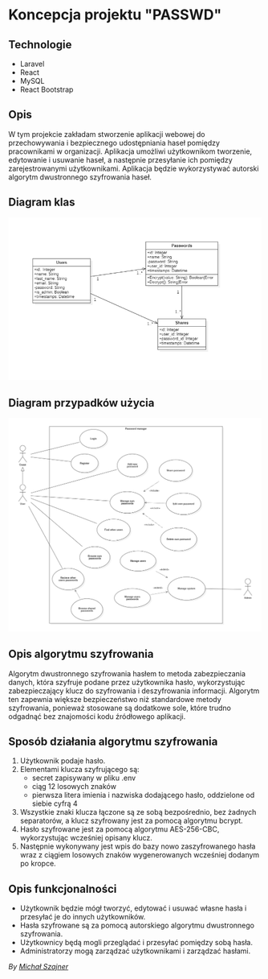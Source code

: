 # Koncepcja projektu "PASSWD"

## Technologie
- Laravel
- React
- MySQL
- React Bootstrap

## Opis
W tym projekcie zakładam stworzenie aplikacji webowej do przechowywania i
bezpiecznego udostępniania haseł pomiędzy pracownikami w organizacji.
Aplikacja umożliwi użytkownikom tworzenie, edytowanie i usuwanie haseł,
a następnie przesyłanie ich pomiędzy zarejestrowanymi użytkownikami.
Aplikacja będzie wykorzystywać autorski algorytm dwustronnego szyfrowania haseł.

## Diagram klas
![Diagram architektury](diagrams/classes.png)

## Diagram przypadków użycia
![Diagram przepływu danych](diagrams/use-cases.png)

## Opis algorytmu szyfrowania
Algorytm dwustronnego szyfrowania hasłem to metoda zabezpieczania danych,
która szyfruje podane przez użytkownika hasło, wykorzystując zabezpieczający klucz do szyfrowania i deszyfrowania informacji.
Algorytm ten zapewnia większe bezpieczeństwo niż standardowe metody szyfrowania,
ponieważ stosowane są dodatkowe sole, które trudno odgadnąć bez znajomości kodu źródłowego aplikacji.

## Sposób działania algorytmu szyfrowania
1. Użytkownik podaje hasło.
2. Elementami klucza szyfrującego są:
    - secret zapisywany w pliku .env
    - ciąg 12 losowych znaków
    - pierwsza litera imienia i nazwiska dodającego hasło, oddzielone od siebie cyfrą 4
3. Wszystkie znaki klucza łączone są ze sobą bezpośrednio, bez żadnych separatorów,
   a klucz szyfrowany jest za pomocą algorytmu bcrypt.
4. Hasło szyfrowane jest za pomocą algorytmu AES-256-CBC, wykorzystując wcześniej opisany klucz.
5. Następnie wykonywany jest wpis do bazy nowo zaszyfrowanego hasła wraz z ciągiem losowych znaków wygenerowanych wcześniej dodanym po kropce.

## Opis funkcjonalności
- Użytkownik będzie mógł tworzyć, edytować i usuwać własne hasła i przesyłać je do innych użytkowników.
- Hasła szyfrowane są za pomocą autorskiego algorytmu dwustronnego szyfrowania.
- Użytkownicy będą mogli przeglądać i przesyłać pomiędzy sobą hasła.
- Administratorzy mogą zarządzać użytkownikami i zarządzać hasłami.


*By [Michał Szajner](https://github.com/M1chalS)*